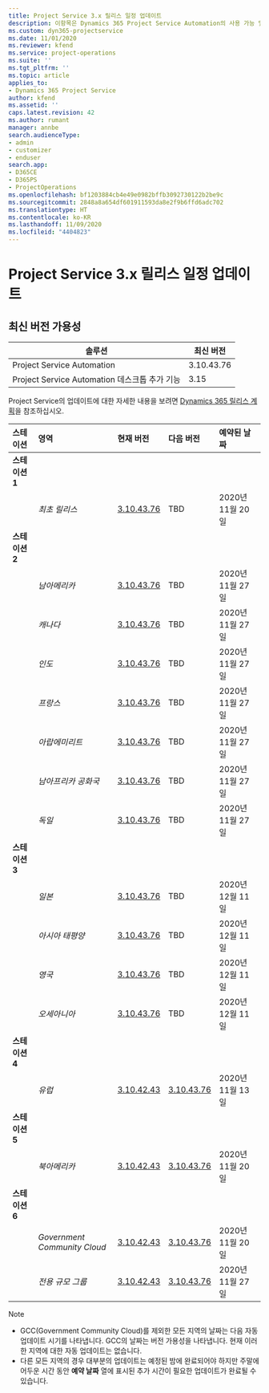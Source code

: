 ```yaml
---
title: Project Service 3.x 릴리스 일정 업데이트
description: 이항목은 Dynamics 365 Project Service Automation의 사용 가능 및 향후 릴리스에 대한 정보를 제공합니다.
ms.custom: dyn365-projectservice
ms.date: 11/01/2020
ms.reviewer: kfend
ms.service: project-operations
ms.suite: ''
ms.tgt_pltfrm: ''
ms.topic: article
applies_to:
- Dynamics 365 Project Service
author: kfend
ms.assetid: ''
caps.latest.revision: 42
ms.author: rumant
manager: annbe
search.audienceType:
- admin
- customizer
- enduser
search.app:
- D365CE
- D365PS
- ProjectOperations
ms.openlocfilehash: bf1203884cb4e49e0982bffb3092730122b2be9c
ms.sourcegitcommit: 2848a8a654df601911593da8e2f9b6ffd6adc702
ms.translationtype: HT
ms.contentlocale: ko-KR
ms.lasthandoff: 11/09/2020
ms.locfileid: "4404823"
---
```

# <a name="update-release-schedule-for-project-service-3x"></a>Project Service 3.x 릴리스 일정 업데이트

## <a name="latest-version-availability"></a>최신 버전 가용성

| 솔루션  | 최신 버전 |
|-------|----|
| Project Service Automation    | 3.10.43.76 |
| Project Service Automation 데스크톱 추가 기능                | 3.15          |

Project Service의 업데이트에 대한 자세한 내용을 보려면 [Dynamics 365 릴리스 계획](https://docs.microsoft.com/dynamics365/release-plans/)을 참조하십시오. 

| 스테이션  | 영역 | 현재 버전 | 다음 버전 |  예약된 날짜
| :---   | :---   | :---   | :---   |:---   |         
|<strong>스테이션 1</strong> | |  |  | |
| | <i>최초 릴리스</i> | [3.10.43.76](whats-new-ur-25.md) | TBD | 2020년 11월 20일
|<strong>스테이션 2</strong> | |  |  | |
| | <i>남아메리카</i> | [3.10.43.76](whats-new-ur-25.md) | TBD | 2020년 11월 27일
| | <i>캐나다</i> | [3.10.43.76](whats-new-ur-25.md) | TBD | 2020년 11월 27일 
| | <i>인도</i> | [3.10.43.76](whats-new-ur-25.md) | TBD | 2020년 11월 27일
| | <i>프랑스</i> | [3.10.43.76](whats-new-ur-25.md) | TBD | 2020년 11월 27일
| | <i>아랍에미리트</i> | [3.10.43.76](whats-new-ur-25.md) | TBD | 2020년 11월 27일
| | <i>남아프리카 공화국</i> | [3.10.43.76](whats-new-ur-25.md) | TBD | 2020년 11월 27일
| | <i>독일</i> | [3.10.43.76](whats-new-ur-25.md) | TBD | 2020년 11월 27일
|<strong>스테이션 3</strong> | |  |  | |
| | <i>일본</i> | [3.10.43.76](whats-new-ur-25.md) | TBD | 2020년 12월 11일
| | <i>아시아 태평양</i> | [3.10.43.76](whats-new-ur-25.md) | TBD | 2020년 12월 11일
| | <i>영국</i> | [3.10.43.76](whats-new-ur-25.md) | TBD | 2020년 12월 11일
| | <i>오세아니아</i> | [3.10.43.76](whats-new-ur-25.md) | TBD | 2020년 12월 11일
|<strong>스테이션 4</strong> | |  |  | |
| | <i>유럽</i> |[3.10.42.43](whats-new-ur-24.md) | [3.10.43.76](whats-new-ur-25.md) | 2020년 11월 13일
|<strong>스테이션 5</strong> | |  |  | |
| | <i>북아메리카</i> |[3.10.42.43](whats-new-ur-24.md) | [3.10.43.76](whats-new-ur-25.md) | 2020년 11월 20일
|<strong>스테이션 6</strong> | |  |  | |
| | <i>Government Community Cloud</i> |[3.10.42.43](whats-new-ur-24.md) | [3.10.43.76](whats-new-ur-25.md) | 2020년 11월 20일
| | <i>전용 규모 그룹</i> |[3.10.42.43](whats-new-ur-24.md) | [3.10.43.76](whats-new-ur-25.md) | 2020년 11월 27일

>[!Note]
> - GCC(Government Community Cloud)를 제외한 모든 지역의 날짜는 다음 자동 업데이트 시기를 나타냅니다. GCC의 날짜는 버전 가용성을 나타냅니다. 현재 이러한 지역에 대한 자동 업데이트는 없습니다.
> - 다른 모든 지역의 경우 대부분의 업데이트는 예정된 밤에 완료되어야 하지만 주말에 어두운 시간 동안 **예약 날짜** 열에 표시된 추가 시간이 필요한 업데이트가 완료될 수 있습니다.
